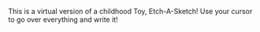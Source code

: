 This is a virtual version of a childhood Toy, Etch-A-Sketch! Use your cursor to go over everything and write it!